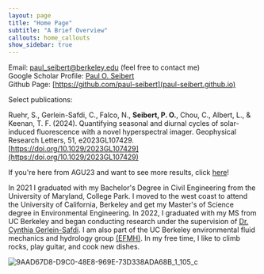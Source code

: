 ```yaml
---
layout: page
title: "Home Page"
subtitle: "A Brief Overview"
callouts: home_callouts
show_sidebar: true
---
```


Email: paul_seibert@berkeley.edu (feel free to contact me)  <br>
Google Scholar Profile: [Paul O. Seibert](https://scholar.google.com/citations?hl=en&user=nuZWQfAAAAAJ) <br>
Github Page:  [https://github.com/paul-seibert](paul-seibert.github.io) <br>

Select publications: 

Ruehr, S., Gerlein-Safdi, C., Falco, N., **Seibert, P. O.**, Chou, C., Albert, L., & Keenan, T. F. (2024). Quantifying seasonal and diurnal cycles of solar-induced fluorescence with a novel hyperspectral imager. Geophysical Research Letters, 51, e2023GL107429. [https://doi.org/10.1029/2023GL107429](https://doi.org/10.1029/2023GL107429)<br>

If you're here from AGU23 and want to see more results, click [here](https://paul-seibert.github.io/)! <br>

In 2021 I graduated with my Bachelor's Degree in Civil Engineering from the University of Maryland, College Park. I moved to the west coast to attend the University of California, Berkeley and get my Master's of Science degree in Environmental Engineering. In 2022, I graduated with my MS from UC Berkeley and began conducting research under the supervision of [Dr. Cynthia Gerlein-Safdi](https://twitter.com/cgerleinsafdi?lang=en). I am also part of the UC Berkeley environmental fluid mechanics and hydrology group [(EFMH)](https://ucb-efmh.github.io/efmh-site/index). In my free time, I like to climb rocks, play guitar, and cook new dishes. 
 
![9AAD67D8-D9C0-48E8-969E-73D338ADA68B_1_105_c](https://user-images.githubusercontent.com/61629920/180067984-62f74d98-afcb-4d74-88ed-4376bc50dc1d.jpeg)
